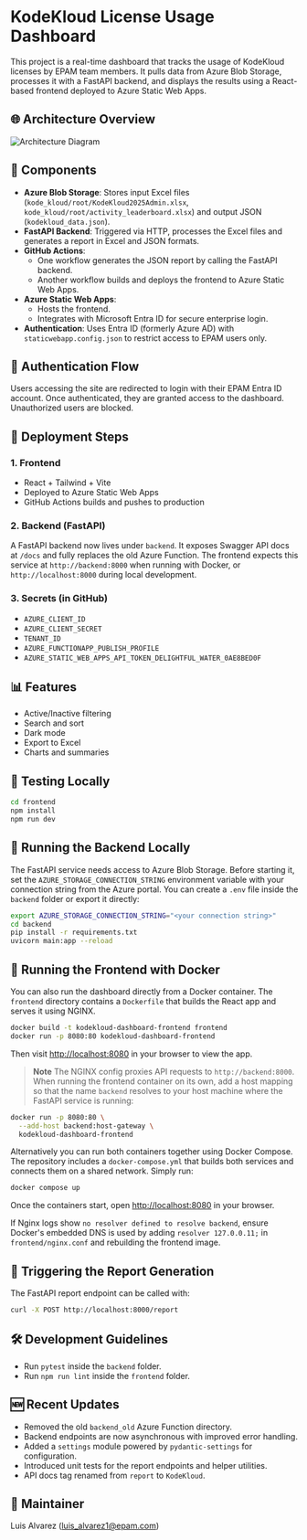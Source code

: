 # KodeKloud License Usage Dashboard

This project is a real-time dashboard that tracks the usage of KodeKloud licenses by EPAM team members. It pulls data from Azure Blob Storage, processes it with a FastAPI backend, and displays the results using a React-based frontend deployed to Azure Static Web Apps.

## 🌐 Architecture Overview

![Architecture Diagram](https://strepamkkeast2.blob.core.windows.net/kodekloud-inputs/ChatGPT%20Image%20Jun%2011%2C%202025%2C%2004_17_31%20PM.png?sp=r&st=2025-06-11T23:04:40Z&se=2026-02-28T07:04:40Z&sv=2024-11-04&sr=b&sig=vRtbhj%2FTFvVQZcj4uPn%2F4P3XlcFhuJ5gR9fUUPRpc7Y%3D)

## 🧩 Components

- **Azure Blob Storage**: Stores input Excel files (`kode_kloud/root/KodeKloud2025Admin.xlsx`, `kode_kloud/root/activity_leaderboard.xlsx`) and output JSON (`kodekloud_data.json`).
- **FastAPI Backend**: Triggered via HTTP, processes the Excel files and generates a report in Excel and JSON formats.
- **GitHub Actions**:
  - One workflow generates the JSON report by calling the FastAPI backend.
  - Another workflow builds and deploys the frontend to Azure Static Web Apps.
- **Azure Static Web Apps**:
  - Hosts the frontend.
  - Integrates with Microsoft Entra ID for secure enterprise login.
- **Authentication**: Uses Entra ID (formerly Azure AD) with `staticwebapp.config.json` to restrict access to EPAM users only.

## 🔐 Authentication Flow

Users accessing the site are redirected to login with their EPAM Entra ID account. Once authenticated, they are granted access to the dashboard. Unauthorized users are blocked.

## 🚀 Deployment Steps

### 1. Frontend
- React + Tailwind + Vite
- Deployed to Azure Static Web Apps
- GitHub Actions builds and pushes to production

### 2. Backend (FastAPI)
A FastAPI backend now lives under `backend`. It exposes Swagger API docs at `/docs` and fully replaces the old Azure Function.
The frontend expects this service at `http://backend:8000` when running with Docker, or `http://localhost:8000` during local development.

### 3. Secrets (in GitHub)
- `AZURE_CLIENT_ID`
- `AZURE_CLIENT_SECRET`
- `TENANT_ID`
- `AZURE_FUNCTIONAPP_PUBLISH_PROFILE`
- `AZURE_STATIC_WEB_APPS_API_TOKEN_DELIGHTFUL_WATER_0AE8BED0F`

## 📊 Features

- Active/Inactive filtering
- Search and sort
- Dark mode
- Export to Excel
- Charts and summaries

## 🧪 Testing Locally

```bash
cd frontend
npm install
npm run dev
```

## 🐍 Running the Backend Locally

The FastAPI service needs access to Azure Blob Storage. Before starting it,
set the `AZURE_STORAGE_CONNECTION_STRING` environment variable with your
connection string from the Azure portal. You can create a `.env` file inside the
`backend` folder or export it directly:

```bash
export AZURE_STORAGE_CONNECTION_STRING="<your connection string>"
cd backend
pip install -r requirements.txt
uvicorn main:app --reload
```

## 🐳 Running the Frontend with Docker

You can also run the dashboard directly from a Docker container. The `frontend` directory
contains a `Dockerfile` that builds the React app and serves it using NGINX.

```bash
docker build -t kodekloud-dashboard-frontend frontend
docker run -p 8080:80 kodekloud-dashboard-frontend
```

Then visit <http://localhost:8080> in your browser to view the app.

> **Note** The NGINX config proxies API requests to `http://backend:8000`. When
> running the frontend container on its own, add a host mapping so that the name
> `backend` resolves to your host machine where the FastAPI service is running:

```bash
docker run -p 8080:80 \
  --add-host backend:host-gateway \
  kodekloud-dashboard-frontend
```

Alternatively you can run both containers together using Docker Compose.
The repository includes a `docker-compose.yml` that builds both services and
connects them on a shared network. Simply run:

```bash
docker compose up
```

Once the containers start, open <http://localhost:8080> in your browser.

If Nginx logs show `no resolver defined to resolve backend`, ensure Docker's
embedded DNS is used by adding `resolver 127.0.0.11;` in `frontend/nginx.conf`
and rebuilding the frontend image.

## 🔁 Triggering the Report Generation

The FastAPI report endpoint can be called with:
```bash
curl -X POST http://localhost:8000/report
```

## 🛠️ Development Guidelines

- Run `pytest` inside the `backend` folder.
- Run `npm run lint` inside the `frontend` folder.

## 🆕 Recent Updates

- Removed the old `backend_old` Azure Function directory.
- Backend endpoints are now asynchronous with improved error handling.
- Added a `settings` module powered by `pydantic-settings` for configuration.
- Introduced unit tests for the report endpoints and helper utilities.
- API docs tag renamed from `report` to `KodeKloud`.

## 👤 Maintainer

Luis Alvarez (luis_alvarez1@epam.com)
